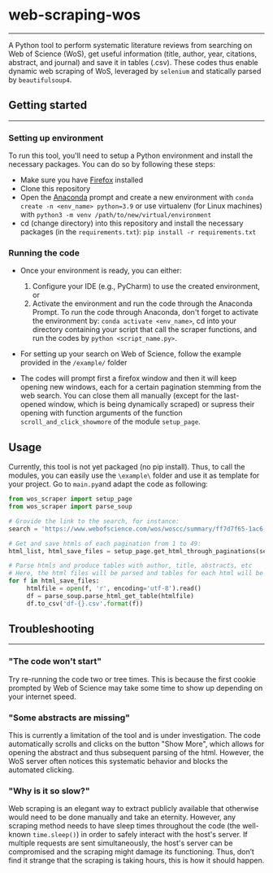 # web-scraping-wos
----------------------

A Python tool to perform systematic literature reviews from searching on Web of Science (WoS), get useful information (title, author, year, citations, abstract, and journal) and save it in tables (.csv). These codes thus enable dynamic web scraping of WoS, leveraged by `selenium` and statically parsed by `beautifulsoup4`.

## Getting started
-----------------------
### Setting up environment
To run this tool, you'll need to setup a Python environment and install the necessary packages. You can do so by following these steps:
- Make sure you have [Firefox](https://www.mozilla.org/en-US/firefox/new/) installed
- Clone this repository 
- Open the [Anaconda](https://docs.anaconda.com/anaconda/install/index.html) prompt and create a new environment with ``conda create -n <env_name> python=3.9`` or use virtualenv (for Linux machines) with ``python3 -m venv /path/to/new/virtual/environment``
- cd (change directory) into this repository and install the necessary packages (in the `requirements.txt`):
``pip install -r requirements.txt``

### Running the code
- Once your environment is ready, you can either:
    1. Configure your IDE (e.g., PyCharm) to use the created environment, or 
    2. Activate the environment and run the code through the Anaconda Prompt. To run the code through Anaconda, don't forget to activate the environment by: ``conda activate <env_name>``, cd into your directory containing your script that call the scraper functions, and run the codes by ``python <script_name.py>``. 

- For setting up your search on Web of Science, follow the example provided in the `/example/` folder
- The codes will prompt first a firefox window and then it will keep opening new windows, each for a certain pagination stemming from the web search. You can close them all manually (except for the last-opened window, which is being dynamically scraped) or supress their opening with function arguments of the function `scroll_and_click_showmore` of the module `setup_page`.

## Usage
Currently, this tool is not yet packaged (no pip install). Thus, to call the modules, you can easily use the `\example\` folder and use it as template for your project. Go to `main.py`and adapt the code as following:

   ```python
   from wos_scraper import setup_page
   from wos_scraper import parse_soup
   
   # Grovide the link to the search, for instance:
   search = 'https://www.webofscience.com/wos/woscc/summary/ff7d7f65-1ac6-4213-b788-f3caf673d7fd-6c336e02/relevance/1'

   # Get and save htmls of each pagination from 1 to 49:
   html_list, html_save_files = setup_page.get_html_through_paginations(search, range(1, 50))  # This code line will save the html files corresponding to each page (from 1 to 49 in this case) in the same folder.
   
   # Parse htmls and produce tables with author, title, abstracts, etc
   # Here, the html files will be parsed and tables for each html will be saved in the current folder.
   for f in html_save_files:
        htmlfile = open(f, 'r', encoding='utf-8').read()
        df = parse_soup.parse_html_get_table(htmlfile)
        df.to_csv('df-{}.csv'.format(f))
   ```


## Troubleshooting
-------------------
### "The code won't start"
Try re-running the code two or tree times. This is because the first cookie prompted by Web of Science may take some time to show up depending on your internet speed.

### "Some abstracts are missing"
This is currently a limitation of the tool and is under investigation. The code automatically scrolls and clicks on the button "Show More", which allows for opening the abstract and thus subsequent parsing of the html. However, the WoS server often notices this systematic behavior and blocks the automated clicking.

### "Why is it so slow?"
Web scraping is an elegant way to extract publicly available that otherwise would need to be done manually and take an eternity. However, any scraping method needs to have sleep times throughout the code (the well-known `time.sleep()`) in order to safely interact with the host's server. If multiple requests are sent simultaneously, the host's server can be compromised and the scraping might damage its functioning. Thus, don’t find it strange that the scraping is taking hours, this is how it should happen.
